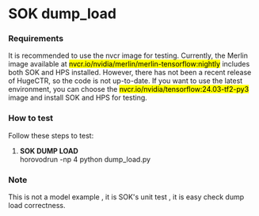 # SOK dump_load

### Requirements
It is recommended to use the nvcr image for testing. Currently, the Merlin image available at <mark>nvcr.io/nvidia/merlin/merlin-tensorflow:nightly</mark> includes both SOK and HPS installed. However, there has not been a recent release of HugeCTR, so the code is not up-to-date. If you want to use the latest environment, you can choose the <mark>nvcr.io/nvidia/tensorflow:24.03-tf2-py3</mark> image and install SOK and HPS for testing.

### How to test
Follow these steps to test:

1. **SOK DUMP LOAD**  
   horovodrun -np 4 python  dump_load.py

### Note
This is not a model example , it is SOK's unit test , it is easy check dump load correctness.

